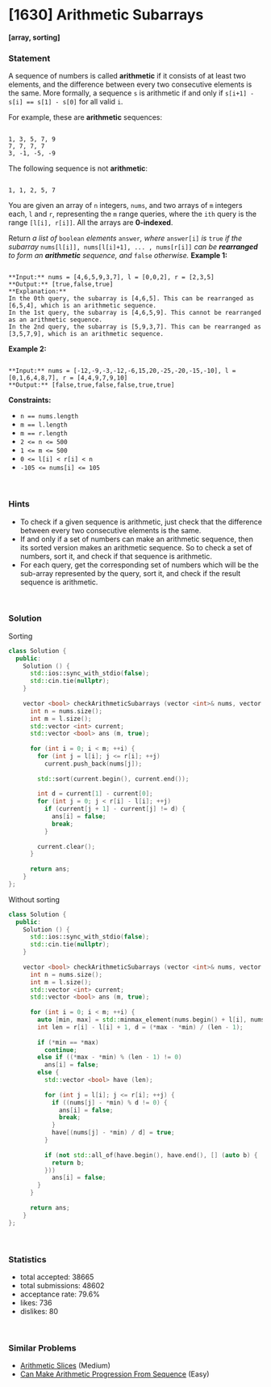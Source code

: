 # [1630] Arithmetic Subarrays

**[array, sorting]**

### Statement

A sequence of numbers is called **arithmetic** if it consists of at least two elements, and the difference between every two consecutive elements is the same. More formally, a sequence `s` is arithmetic if and only if `s[i+1] - s[i] == s[1] - s[0]` for all valid `i`.

For example, these are **arithmetic** sequences:


```

1, 3, 5, 7, 9
7, 7, 7, 7
3, -1, -5, -9
```


The following sequence is not **arithmetic**:


```

1, 1, 2, 5, 7
```


You are given an array of `n` integers, `nums`, and two arrays of `m` integers each, `l` and `r`, representing the `m` range queries, where the `ith` query is the range `[l[i], r[i]]`. All the arrays are **0-indexed**.

Return *a list of* `boolean` *elements* `answer`*, where* `answer[i]` *is* `true` *if the subarray* `nums[l[i]], nums[l[i]+1], ... , nums[r[i]]` *can be **rearranged** to form an **arithmetic** sequence, and* `false` *otherwise.*
**Example 1:**

```

**Input:** nums = [4,6,5,9,3,7], l = [0,0,2], r = [2,3,5]
**Output:** [true,false,true]
**Explanation:**
In the 0th query, the subarray is [4,6,5]. This can be rearranged as [6,5,4], which is an arithmetic sequence.
In the 1st query, the subarray is [4,6,5,9]. This cannot be rearranged as an arithmetic sequence.
In the 2nd query, the subarray is [5,9,3,7]. This can be rearranged as [3,5,7,9], which is an arithmetic sequence.
```

**Example 2:**

```

**Input:** nums = [-12,-9,-3,-12,-6,15,20,-25,-20,-15,-10], l = [0,1,6,4,8,7], r = [4,4,9,7,9,10]
**Output:** [false,true,false,false,true,true]

```

**Constraints:**
* `n == nums.length`
* `m == l.length`
* `m == r.length`
* `2 <= n <= 500`
* `1 <= m <= 500`
* `0 <= l[i] < r[i] < n`
* `-105 <= nums[i] <= 105`


<br>

### Hints

- To check if a given sequence is arithmetic, just check that the difference between every two consecutive elements is the same.
- If and only if a set of numbers can make an arithmetic sequence, then its sorted version makes an arithmetic sequence. So to check a set of numbers, sort it, and check if that sequence is arithmetic.
- For each query, get the corresponding set of numbers which will be the sub-array represented by the query, sort it, and check if the result sequence is arithmetic.

<br>

### Solution

Sorting

```cpp
class Solution {
  public:
    Solution () {
      std::ios::sync_with_stdio(false);
      std::cin.tie(nullptr);
    }
  
    vector <bool> checkArithmeticSubarrays (vector <int>& nums, vector <int>& l, vector <int>& r) {
      int n = nums.size();
      int m = l.size();
      std::vector <int> current;
      std::vector <bool> ans (m, true);
      
      for (int i = 0; i < m; ++i) {
        for (int j = l[i]; j <= r[i]; ++j)
          current.push_back(nums[j]);
        
        std::sort(current.begin(), current.end());
        
        int d = current[1] - current[0];
        for (int j = 0; j < r[i] - l[i]; ++j)
          if (current[j + 1] - current[j] != d) {
            ans[i] = false;
            break;
          }
        
        current.clear();
      }
      
      return ans;
    }
};
```

Without sorting

```cpp
class Solution {
  public:
    Solution () {
      std::ios::sync_with_stdio(false);
      std::cin.tie(nullptr);
    }
  
    vector <bool> checkArithmeticSubarrays (vector <int>& nums, vector <int>& l, vector <int>& r) {
      int n = nums.size();
      int m = l.size();
      std::vector <int> current;
      std::vector <bool> ans (m, true);
      
      for (int i = 0; i < m; ++i) {
        auto [min, max] = std::minmax_element(nums.begin() + l[i], nums.begin() + r[i] + 1);
        int len = r[i] - l[i] + 1, d = (*max - *min) / (len - 1);
        
        if (*min == *max)
          continue;
        else if ((*max - *min) % (len - 1) != 0)
          ans[i] = false;
        else {
          std::vector <bool> have (len);
          
          for (int j = l[i]; j <= r[i]; ++j) {
            if ((nums[j] - *min) % d != 0) {
              ans[i] = false;
              break;
            }
            have[(nums[j] - *min) / d] = true;
          }
          
          if (not std::all_of(have.begin(), have.end(), [] (auto b) {
            return b;
          }))
            ans[i] = false;
        }
      }
      
      return ans;
    }
};
```

<br>

### Statistics

- total accepted: 38665
- total submissions: 48602
- acceptance rate: 79.6%
- likes: 736
- dislikes: 80

<br>

### Similar Problems

- [Arithmetic Slices](https://leetcode.com/problems/arithmetic-slices) (Medium)
- [Can Make Arithmetic Progression From Sequence](https://leetcode.com/problems/can-make-arithmetic-progression-from-sequence) (Easy)
